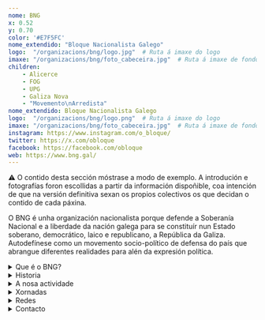 ```yaml
---
nome: BNG
x: 0.52
y: 0.70
color: '#E7F5FC'
nome_extendido: "Bloque Nacionalista Galego"
logo:  "/organizacions/bng/logo.jpg"  # Ruta á imaxe do logo
imaxe: "/organizacions/bng/foto_cabeceira.jpg"  # Ruta á imaxe de fondo
children:
    - Alicerce
    - FOG
    - UPG
    - Galiza Nova
    - "Movemento\nArredista"
nome_extendido: Bloque Nacionalista Galego
logo:  "/organizacions/bng/logo.png"  # Ruta á imaxe do logo
imaxe: "/organizacions/bng/foto_cabeceira.jpg"  # Ruta á imaxe de fondo
instagram: https://www.instagram.com/o_bloque/
twitter: https://x.com/obloque
facebook: https://facebook.com/obloque
web: https://www.bng.gal/
---
```

<div class="warning">⚠️ O contido desta sección móstrase a modo de exemplo. A introdución e fotografías foron escollidas a partir da información dispoñible, coa intención de que na versión definitiva sexan os propios colectivos os que decidan o contido de cada páxina.</div>

O BNG é unha organización nacionalista porque defende a Soberanía Nacional e a liberdade da nación galega para se constituír nun Estado soberano, democrático, laico e republicano, a República da Galiza. Autodefínese como un movemento socio-político de defensa do país que abrangue diferentes realidades para alén da expresión política.

<details>
  <summary>Que é o BNG?</summary>

Lorem ipsum dolor sit amet, consectetur adipiscing elit. Cras fringilla lectus eget nibh imperdiet, quis consectetur nisl placerat. Ut lobortis nulla ut magna facilisis mattis. Nullam leo ante, finibus vel sapien in, accumsan pharetra ipsum. In molestie augue quam, tristique mattis dui scelerisque eu. Phasellus ultricies, turpis ut pretium volutpat, augue tellus accumsan velit, vel pulvinar diam est vel ligula. Lorem ipsum dolor sit amet, consectetur adipiscing elit. Suspendisse convallis ut est sed dictum. Ut dictum turpis enim, ac viverra velit semper vitae. Quisque nisl neque, gravida ut dui ac, pulvinar pharetra nulla. Maecenas sollicitudin maximus sagittis. Nulla augue diam, lacinia id mauris ac, lobortis mattis purus. Sed tempus, massa nec tempus rhoncus, tellus justo venenatis mauris, non gravida augue nulla eu leo. Maecenas in interdum elit, viverra finibus libero. Donec fringilla vulputate nisl a egestas. Maecenas eget tincidunt urna. Nulla facilisi


</details>

<details>
  <summary>Historia</summary>
  <p> Morbi fermentum felis et nulla lacinia ultrices. Suspendisse scelerisque purus sit amet velit accumsan, id tincidunt ipsum dignissim. Mauris leo risus, sollicitudin et pellentesque ac, tincidunt sed turpis. In non malesuada neque, id pharetra lacus. Vestibulum tortor justo, hendrerit venenatis finibus at, laoreet sit amet nulla. Cras a viverra est. Praesent condimentum commodo quam, vitae molestie tellus consectetur id. Suspendisse turpis odio, sagittis nec posuere ut, maximus et risus. Mauris sit amet nisi orci.</p>

</details>

<details>
  <summary>A nosa actividade</summary>
  <p>Nullam sodales metus velit, laoreet suscipit nisi lacinia hendrerit. Sed at massa ac velit pharetra imperdiet. Phasellus placerat hendrerit massa nec tempor. Cras ut ex viverra, pellentesque quam quis, porta libero. Cras dolor mauris, pellentesque sit amet convallis sed, sagittis at enim. Donec faucibus lorem at velit sollicitudin, et mollis justo molestie. Quisque mattis purus non tortor faucibus rutrum. Morbi auctor sapien leo, sed commodo neque elementum ac. Proin sagittis in lectus elementum tincidunt. Donec quis quam id velit malesuada rhoncus. Vestibulum luctus purus dui, at malesuada risus pharetra id. Integer sit amet vulputate justo, ac sodales quam. Sed in est commodo, luctus lacus a, malesuada sem. In arcu magna, sollicitudin id congue ut, venenatis ac dolor. Fusce iaculis leo arcu, quis scelerisque ante aliquam sed. Ut bibendum risus sed porttitor cursus.</p>
</details>

<details>
  <summary>Xornadas</summary>
  <p>Cras fringilla lectus eget nibh imperdiet, quis consectetur nisl placerat. Ut lobortis nulla ut magna facilisis mattis. Nullam leo ante, finibus vel sapien in, accumsan pharetra ipsum. In molestie augue quam, tristique mattis dui scelerisque eu. Phasellus ultricies, turpis ut pretium volutpat, augue tellus accumsan velit, vel pulvinar diam est vel ligula. Lorem ipsum dolor sit amet, consectetur adipiscing elit. Suspendisse convallis ut est sed dictum. Ut dictum turpis enim, ac viverra velit semper vitae. Quisque nisl neque, gravida ut dui ac, pulvinar pharetra nulla. Maecenas sollicitudin maximus sagittis. Nulla augue diam, lacinia id mauris ac, lobortis mattis purus. Sed tempus, massa nec tempus rhoncus, tellus justo venenatis mauris, non gravida augue nulla eu leo. Maecenas in interdum elit, viverra finibus libero. Donec fringilla vulputate nisl a egestas. Maecenas eget tincidunt urna. Nulla facilisi.</p>
</details>

<details>
  <summary>Redes</summary>
  <p>Fusce rhoncus, ante et iaculis aliquet, massa sem lacinia nibh, ut tristique metus sapien ac nisl. Aliquam mollis nibh sit amet diam vehicula convallis. Integer posuere ipsum vel suscipit blandit. Nunc et mollis lorem, at luctus risus. Vestibulum bibendum diam in pellentesque imperdiet. Cras rutrum turpis ut mi maximus scelerisque. Duis quis enim velit. Mauris id vulputate ex.</p>
</details>

<details>
  <summary>Contacto</summary>
  <p>Class aptent taciti sociosqu ad litora torquent per conubia nostra, per inceptos himenaeos. Quisque neque augue, dapibus in ornare id, porta tristique risus. Proin non massa a felis rhoncus semper vitae eu mauris. Aenean semper urna eget erat bibendum, at laoreet nulla facilisis. Maecenas in libero vel arcu pretium luctus sit amet porttitor orci.</p>
</details>
